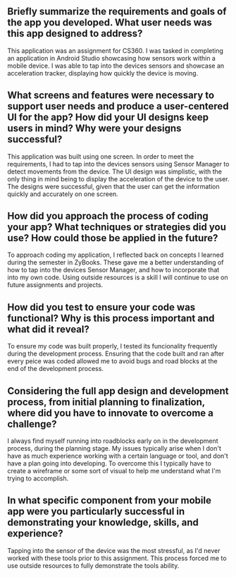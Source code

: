 ## Briefly summarize the requirements and goals of the app you developed. What user needs was this app designed to address?
This application was an assignment for CS360. I was tasked in completing an application in Android Studio showcasing how sensors work within a mobile device. I was able to tap into the devices sensors and showcase an acceleration tracker, displaying how quickly the device is moving. 

## What screens and features were necessary to support user needs and produce a user-centered UI for the app? How did your UI designs keep users in mind? Why were your designs successful?
This application was built using one screen. In order to meet the requirements, I had to tap into the devices sensors using Sensor Manager to detect movements from the device. The UI design was simplistic, with the only thing in mind being to display the acceleration of the device to the user. The designs were successful, given that the user can get the information quickly and accurately on one screen.

## How did you approach the process of coding your app? What techniques or strategies did you use? How could those be applied in the future?
To approach coding my application, I reflected back on concepts I learned during the semester in ZyBooks. These gave me a better understanding of how to tap into the devices Sensor Manager, and how to incorporate that into my own code. Using outside resources is a skill I will continue to use on future assignments and projects. 

## How did you test to ensure your code was functional? Why is this process important and what did it reveal?
To ensure my code was built properly, I tested its funcionality frequently during the development process. Ensuring that the code built and ran after every peice was coded allowed me to avoid bugs and road blocks at the end of the development process.

## Considering the full app design and development process, from initial planning to finalization, where did you have to innovate to overcome a challenge?
I always find myself running into roadblocks early on in the development process, during the planning stage. My issues typically arise when I don't have as much experience working with a certain language or tool, and don't have a plan going into developing. To overcome this I typically have to create a wireframe or some sort of visual to help me understand what I'm trying to accomplish.

## In what specific component from your mobile app were you particularly successful in demonstrating your knowledge, skills, and experience?
Tapping into the sensor of the device was the most stressful, as I'd never worked with these tools prior to this assignment. This process forced me to use outside resources to fully demonstrate the tools ability. 
